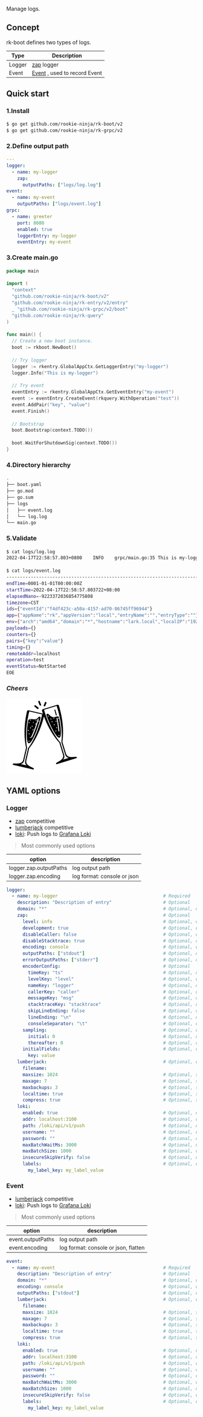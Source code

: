 Manage logs.

## Concept
rk-boot defines two types of logs.

| Type   | Description                                                                             |
|--------|-----------------------------------------------------------------------------------------|
| Logger | [zap](https://github.com/uber-go/zap) logger                                            |
| Event  | [Event](https://github.com/rookie-ninja/rk-query) , used to record Event |

## Quick start
### 1.Install

```bash
$ go get github.com/rookie-ninja/rk-boot/v2
$ go get github.com/rookie-ninja/rk-grpc/v2
```

### 2.Define output path
```yaml
---
logger:
  - name: my-logger
    zap:
      outputPaths: ["logs/log.log"]
event:
  - name: my-event
    outputPaths: ["logs/event.log"]
grpc:
  - name: greeter
    port: 8080
    enabled: true
    loggerEntry: my-logger
    eventEntry: my-event
```

### 3.Create main.go
```go
package main

import (
  "context"
  "github.com/rookie-ninja/rk-boot/v2"
  "github.com/rookie-ninja/rk-entry/v2/entry"
  _ "github.com/rookie-ninja/rk-grpc/v2/boot"
  "github.com/rookie-ninja/rk-query"
)

func main() {
  // Create a new boot instance.
  boot := rkboot.NewBoot()

  // Try logger
  logger := rkentry.GlobalAppCtx.GetLoggerEntry("my-logger")
  logger.Info("This is my-logger")

  // Try event
  eventEntry := rkentry.GlobalAppCtx.GetEventEntry("my-event")
  event := eventEntry.CreateEvent(rkquery.WithOperation("test"))
  event.AddPair("key", "value")
  event.Finish()

  // Bootstrap
  boot.Bootstrap(context.TODO())

  boot.WaitForShutdownSig(context.TODO())
}
```

### 4.Directory hierarchy
```bash
.
├── boot.yaml
├── go.mod
├── go.sum
├── logs
│   ├── event.log
│   └── log.log
└── main.go
```

### 5.Validate
```bash
$ cat logs/log.log 
2022-04-17T22:58:57.803+0800	INFO	grpc/main.go:35	This is my-logger

$ cat logs/event.log 
------------------------------------------------------------------------
endTime=0001-01-01T00:00:00Z
startTime=2022-04-17T22:58:57.803722+08:00
elapsedNano=-9223372036854775808
timezone=CST
ids={"eventId":"f4df423c-a50a-4157-ad70-86745ff96944"}
app={"appName":"rk","appVersion":"local","entryName":"","entryType":""}
env={"arch":"amd64","domain":"*","hostname":"lark.local","localIP":"192.168.101.5","os":"darwin"}
payloads={}
counters={}
pairs={"key":"value"}
timing={}
remoteAddr=localhost
operation=test
eventStatus=NotStarted
EOE
```

### _**Cheers**_
![](../../img/user-guide/cheers.png)

## YAML options
### Logger
- [zap](https://github.com/uber-go/zap) competitive
- [lumberjack](https://github.com/natefinch/lumberjack) competitive
- [loki](https://grafana.com/oss/loki/): Push logs to [Grafana Loki](https://grafana.com/oss/loki/)

> Most commonly used options

| option                 | description                 |
|------------------------|-----------------------------|
| logger.zap.outputPaths | log output path             |
| logger.zap.encoding    | log format: console or json |

```yaml
logger:
  - name: my-logger                                       # Required
    description: "Description of entry"                   # Optional
    domain: "*"                                           # Optional, default: "*"
    zap:                                                  # Optional
      level: info                                         # Optional, default: info
      development: true                                   # Optional, default: true
      disableCaller: false                                # Optional, default: false
      disableStacktrace: true                             # Optional, default: true
      encoding: console                                   # Optional, default: console
      outputPaths: ["stdout"]                             # Optional, default: [stdout]
      errorOutputPaths: ["stderr"]                        # Optional, default: [stderr]
      encoderConfig:                                      # Optional
        timeKey: "ts"                                     # Optional, default: ts
        levelKey: "level"                                 # Optional, default: level
        nameKey: "logger"                                 # Optional, default: logger
        callerKey: "caller"                               # Optional, default: caller
        messageKey: "msg"                                 # Optional, default: msg
        stacktraceKey: "stacktrace"                       # Optional, default: stacktrace
        skipLineEnding: false                             # Optional, default: false
        lineEnding: "\n"                                  # Optional, default: \n
        consoleSeparator: "\t"                            # Optional, default: \t
      sampling:                                           # Optional, default: nil
        initial: 0                                        # Optional, default: 0
        thereafter: 0                                     # Optional, default: 0
      initialFields:                                      # Optional, default: empty map
        key: value
    lumberjack:                                           # Optional, default: nil
      filename:
      maxsize: 1024                                       # Optional, suggested: 1024 (MB)
      maxage: 7                                           # Optional, suggested: 7 (day)
      maxbackups: 3                                       # Optional, suggested: 3 (day)
      localtime: true                                     # Optional, suggested: true
      compress: true                                      # Optional, suggested: true
    loki:
      enabled: true                                       # Optional, default: false
      addr: localhost:3100                                # Optional, default: localhost:3100
      path: /loki/api/v1/push                             # Optional, default: /loki/api/v1/push
      username: ""                                        # Optional, default: ""
      password: ""                                        # Optional, default: ""
      maxBatchWaitMs: 3000                                # Optional, default: 3000
      maxBatchSize: 1000                                  # Optional, default: 1000
      insecureSkipVerify: false                           # Optional, default: false
      labels:                                             # Optional, default: empty map
        my_label_key: my_label_value
```

### Event
- [lumberjack](https://github.com/natefinch/lumberjack) competitive
- [loki](https://grafana.com/oss/loki/): Push logs to [Grafana Loki](https://grafana.com/oss/loki/)

> Most commonly used options

| option            | description                    |
|-------------------|--------------------------------|
| event.outputPaths | log output path                  |
| event.encoding    | log format: console or json, flatten |

```yaml
event:
  - name: my-event                                        # Required
    description: "Description of entry"                   # Optional
    domain: "*"                                           # Optional, default: "*"
    encoding: console                                     # Optional, default: console
    outputPaths: ["stdout"]                               # Optional, default: [stdout]
    lumberjack:                                           # Optional, default: nil
      filename:
      maxsize: 1024                                       # Optional, suggested: 1024 (MB)
      maxage: 7                                           # Optional, suggested: 7 (day)
      maxbackups: 3                                       # Optional, suggested: 3 (day)
      localtime: true                                     # Optional, suggested: true
      compress: true                                      # Optional, suggested: true
    loki:
      enabled: true                                       # Optional, default: false
      addr: localhost:3100                                # Optional, default: localhost:3100
      path: /loki/api/v1/push                             # Optional, default: /loki/api/v1/push
      username: ""                                        # Optional, default: ""
      password: ""                                        # Optional, default: ""
      maxBatchWaitMs: 3000                                # Optional, default: 3000
      maxBatchSize: 1000                                  # Optional, default: 1000
      insecureSkipVerify: false                           # Optional, default: false
      labels:                                             # Optional, default: empty map
        my_label_key: my_label_value
```